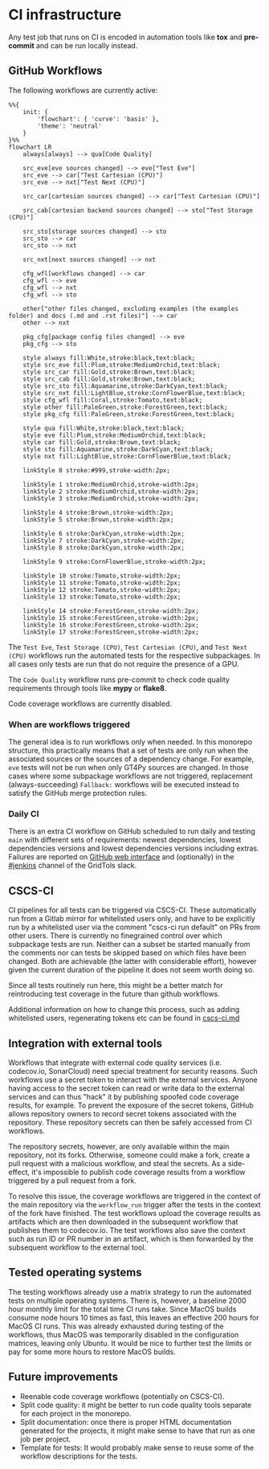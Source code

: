 # CI infrastructure

Any test job that runs on CI is encoded in automation tools like **tox** and **pre-commit** and can be run locally instead.

## GitHub Workflows

The following workflows are currently active:

```mermaid
%%{
    init: {
        'flowchart': { 'curve': 'basis' },
        'theme': 'neutral'
    }
}%%
flowchart LR
    always[always] --> qua[Code Quality]

    src_eve[eve sources changed] --> eve["Test Eve"]
    src_eve --> car["Test Cartesian (CPU)"]
    src_eve --> nxt["Test Next (CPU)"]

    src_car[cartesian sources changed] --> car["Test Cartesian (CPU)"]

    src_cab[cartesian backend sources changed] --> sto["Test Storage (CPU)"]

    src_sto[storage sources changed] --> sto
    src_sto --> car
    src_sto --> nxt

    src_nxt[next sources changed] --> nxt

    cfg_wfl[workflows changed] --> car
    cfg_wfl --> eve
    cfg_wfl --> nxt
    cfg_wfl --> sto

    other["other files changed, excluding examples (the examples folder) and docs (.md and .rst files)"] --> car
    other --> nxt

    pkg_cfg[package config files changed] --> eve
    pkg_cfg --> sto

    style always fill:White,stroke:black,text:black;
    style src_eve fill:Plum,stroke:MediumOrchid,text:black;
    style src_car fill:Gold,stroke:Brown,text:black;
    style src_cab fill:Gold,stroke:Brown,text:black;
    style src_sto fill:Aquamarine,stroke:DarkCyan,text:black;
    style src_nxt fill:LightBlue,stroke:CornFlowerBlue,text:black;
    style cfg_wfl fill:Coral,stroke:Tomato,text:black;
    style other fill:PaleGreen,stroke:ForestGreen,text:black;
    style pkg_cfg fill:PaleGreen,stroke:ForestGreen,text:black;

    style qua fill:White,stroke:black,text:black;
    style eve fill:Plum,stroke:MediumOrchid,text:black;
    style car fill:Gold,stroke:Brown,text:black;
    style sto fill:Aquamarine,stroke:DarkCyan,text:black;
    style nxt fill:LightBlue,stroke:CornFlowerBlue,text:black;

    linkStyle 0 stroke:#999,stroke-width:2px;

    linkStyle 1 stroke:MediumOrchid,stroke-width:2px;
    linkStyle 2 stroke:MediumOrchid,stroke-width:2px;
    linkStyle 3 stroke:MediumOrchid,stroke-width:2px;

    linkStyle 4 stroke:Brown,stroke-width:2px;
    linkStyle 5 stroke:Brown,stroke-width:2px;

    linkStyle 6 stroke:DarkCyan,stroke-width:2px;
    linkStyle 7 stroke:DarkCyan,stroke-width:2px;
    linkStyle 8 stroke:DarkCyan,stroke-width:2px;

    linkStyle 9 stroke:CornFlowerBlue,stroke-width:2px;

    linkStyle 10 stroke:Tomato,stroke-width:2px;
    linkStyle 11 stroke:Tomato,stroke-width:2px;
    linkStyle 12 stroke:Tomato,stroke-width:2px;
    linkStyle 13 stroke:Tomato,stroke-width:2px;

    linkStyle 14 stroke:ForestGreen,stroke-width:2px;
    linkStyle 15 stroke:ForestGreen,stroke-width:2px;
    linkStyle 16 stroke:ForestGreen,stroke-width:2px;
    linkStyle 17 stroke:ForestGreen,stroke-width:2px;
```

The `Test Eve`, `Test Storage (CPU)`, `Test Cartesian (CPU)`, and `Test Next (CPU)` workflows run the automated tests for the respective subpackages. In all cases only tests are run that do not require the presence of a GPU.

The `Code Quality` workflow runs pre-commit to check code quality requirements through tools like **mypy** or **flake8**.

Code coverage workflows are currently disabled.

### When are workflows triggered

The general idea is to run workflows only when needed. In this monorepo structure, this practically means that a set of tests are only run when the associated sources or the sources of a dependency change. For example, `eve` tests will not be run when only GT4Py sources are changed. In those cases where some subpackage workflows are not triggered, replacement (always-succeeding) `Fallback:` workflows will be executed instead to satisfy the GitHub merge protection rules.

### Daily CI

There is an extra CI workflow on GitHub scheduled to run daily and testing `main` with different sets of requirements: newest dependencies, lowest dependencies versions  and lowest dependencies versions including extras. Failures are reported on [GitHub web interface](https://github.com/GridTools/gt4py/actions/workflows/daily-ci.yml) and (optionally) in the [#jenkins](https://app.slack.com/client/T0A5HP547/C0E145U65) channel of the GridTols slack.


## CSCS-CI

CI pipelines for all tests can be triggered via CSCS-CI. These automatically run from a Gitlab mirror for whitelisted users only, and have to be explicitly run by a whitelisted user via the comment "cscs-ci run default" on PRs from other users. There is currently no finegrained control over which subpackage tests are run. Neither can a subset be started manually from the comments nor can tests be skipped based on which files have been changed. Both are achievable (the latter with considerable effort), however given the current duration of the pipeline it does not seem worth doing so.

Since all tests routinely run here, this might be a better match for reintroducing test coverage in the future than github workflows.

Additional information on how to change this process, such as adding whitelisted users, regenerating tokens etc can be found in [cscs-ci.md](cscs-ci.md)

## Integration with external tools

Workflows that integrate with external code quality services (i.e. codecov.io, SonarCloud) need special treatment for security reasons. Such workflows use a secret token to interact with the external services. Anyone having access to the secret token can read or write data to the external services and can thus "hack" it by publishing spoofed code coverage results, for example. To prevent the exposure of the secret tokens, GitHub allows repository owners to record secret tokens associated with the repository. These repository secrets can then be safely accessed from CI workflows.

The repository secrets, however, are only available within the main repository, not its forks. Otherwise, someone could make a fork, create a pull request with a malicious workflow, and steal the secrets. As a side-effect, it's impossible to publish code coverage results from a workflow triggered by a pull request from a fork.

To resolve this issue, the coverage workflows are triggered in the context of the main repository via the `workflow_run` trigger after the tests in the context of the fork have finished. The test workflows upload the coverage results as artifacts which are then downloaded in the subsequent workflow that publishes them to codecov.io. The test workflows also save the context such as run ID or PR number in an artifact, which is then forwarded by the subsequent workflow to the external tool.

## Tested operating systems

The testing workflows already use a matrix strategy to run the automated tests on multiple operating systems. There is, however, a baseline 2000 hour monthly limit for the total time CI runs take. Since MacOS builds consume node hours 10 times as fast, this leaves an effective 200 hours for MacOS CI runs. This was already exhausted during testing of the workflows, thus MacOS was temporarily disabled in the configuration matrices, leaving only Ubuntu. It would be nice to further test the limits or pay for some more hours to restore MacOS builds.

## Future improvements

- Reenable code coverage workflows (potentially on CSCS-CI).
- Split code quality: it might be better to run code quality tools separate for each project in the monorepo.
- Split documentation: once there is proper HTML documentation generated for the projects, it might make sense to have that run as one job per project.
- Template for tests: It would probably make sense to reuse some of the workflow descriptions for the tests.
